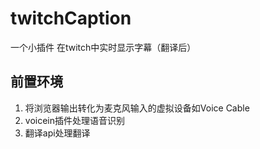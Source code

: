 # twitchCaption
一个小插件 在twitch中实时显示字幕（翻译后）
## 前置环境
1. 将浏览器输出转化为麦克风输入的虚拟设备如Voice Cable
2. voicein插件处理语音识别
3. 翻译api处理翻译
